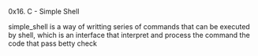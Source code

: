 0x16. C - Simple Shell

simple_shell is a way of writting series of commands that can be executed by shell, which is an interface that interpret and process the command
the code that pass betty check 
